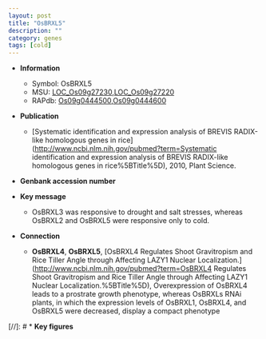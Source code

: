 ```yaml
---
layout: post
title: "OsBRXL5"
description: ""
category: genes
tags: [cold]
---
```


* **Information**  
    + Symbol: OsBRXL5  
    + MSU: [LOC_Os09g27230](http://rice.uga.edu/cgi-bin/ORF_infopage.cgi?orf=LOC_Os09g27230),[LOC_Os09g27220](http://rice.uga.edu/cgi-bin/ORF_infopage.cgi?orf=LOC_Os09g27220)  
    + RAPdb: [Os09g0444500](https://rapdb.dna.affrc.go.jp/locus/?name=Os09g0444500),[Os09g0444600](https://rapdb.dna.affrc.go.jp/locus/?name=Os09g0444600)  

* **Publication**  
    + [Systematic identification and expression analysis of BREVIS RADIX-like homologous genes in rice](http://www.ncbi.nlm.nih.gov/pubmed?term=Systematic identification and expression analysis of BREVIS RADIX-like homologous genes in rice%5BTitle%5D), 2010, Plant Science.

* **Genbank accession number**  

* **Key message**  
    + OsBRXL3 was responsive to drought and salt stresses, whereas OsBRXL2 and OsBRXL5 were responsive only to cold.

* **Connection**  
    + __OsBRXL4__, __OsBRXL5__, [OsBRXL4 Regulates Shoot Gravitropism and Rice Tiller Angle through Affecting LAZY1 Nuclear Localization.](http://www.ncbi.nlm.nih.gov/pubmed?term=OsBRXL4 Regulates Shoot Gravitropism and Rice Tiller Angle through Affecting LAZY1 Nuclear Localization.%5BTitle%5D),  Overexpression of OsBRXL4 leads to a prostrate growth phenotype, whereas OsBRXLs RNAi plants, in which the expression levels of OsBRXL1, OsBRXL4, and OsBRXL5 were decreased, display a compact phenotype

[//]: # * **Key figures**  


